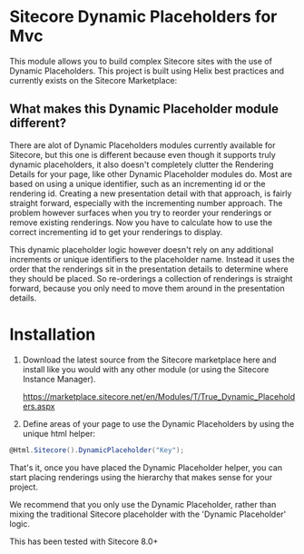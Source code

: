 # Sitecore Dynamic Placeholders for Mvc

This module allows you to build complex Sitecore sites with the use of Dynamic Placeholders.  This project is built using Helix best practices and currently exists on the Sitecore Marketplace: 

## What makes this Dynamic Placeholder module different?

There are alot of Dynamic Placeholders modules currently available for Sitecore, but this one is different because even though it supports truly dynamic placeholders, it also doesn't completely clutter the Rendering Details for your page, like other Dynamic Placeholder modules do.  Most are based on using a unique identifier, such as an incrementing id or the rendering id.  Creating a new presentation detail with that approach, is fairly straight forward, especially with the incrementing number approach.  The problem however surfaces when you try to reorder your renderings or remove existing renderings.  Now you have to calculate how to use the correct incrementing id to get your renderings to display.

This dynamic placeholder logic however doesn't rely on any additional increments or unique identifiers to the placeholder name.  Instead it uses the order that the renderings sit in the presentation details to determine where they should be placed.  So re-orderings a collection of renderings is straight forward, because you only need to move them around in the presentation details.

# Installation

1. Download the latest source from the Sitecore marketplace here and install like you would with any other module (or using the Sitecore Instance Manager).

   <https://marketplace.sitecore.net/en/Modules/T/True_Dynamic_Placeholders.aspx>

2. Define areas of your page to use the Dynamic Placeholders by using the unique html helper:

```csharp
@Html.Sitecore().DynamicPlaceholder("Key");
```

That's it, once you have placed the Dynamic Placeholder helper, you can start placing renderings using the hierarchy that makes sense for your project.

We recommend that you only use the Dynamic Placeholder, rather than mixing the traditional Sitecore placeholder with the 'Dynamic Placeholder' logic.

This has been tested with Sitecore 8.0+

